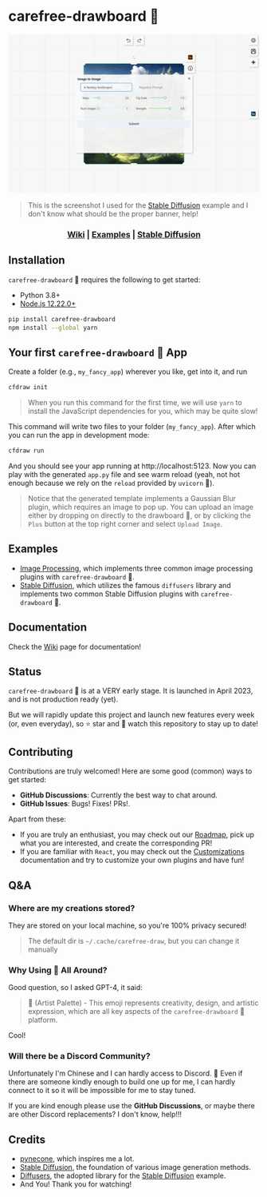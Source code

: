 # carefree-drawboard 🎨

![Stable Diffusion](examples/assets/stable-diffusion.png)

> This is the screenshot I used for the [Stable Diffusion](https://github.com/carefree0910/carefree-drawboard/tree/dev/examples/stable_diffusion) example and I don't know what should be the proper banner, help!

<div align="center">

### [Wiki](https://github.com/carefree0910/carefree-drawboard/wiki) | [Examples](https://github.com/carefree0910/carefree-drawboard/tree/dev/examples) | [Stable Diffusion](https://github.com/carefree0910/carefree-drawboard/tree/dev/examples/stable_diffusion)

<div align="left">

## Installation

`carefree-drawboard` 🎨 requires the following to get started:

* Python 3.8+
* [Node.js 12.22.0+](https://nodejs.org/en/)

```bash
pip install carefree-drawboard
npm install --global yarn
```

## Your first `carefree-drawboard` 🎨 App

Create a folder (e.g., `my_fancy_app`) wherever you like, get into it, and run

```bash
cfdraw init
```

> When you run this command for the first time, we will use `yarn` to install the JavaScript dependencies for you, which may be quite slow!

This command will write two files to your folder (`my_fancy_app`). After which you can run the app in development mode:

```bash
cfdraw run
```

And you should see your app running at http://localhost:5123. Now you can play with the generated `app.py` file and see warm reload (yeah, not hot enough because we rely on the `reload` provided by `uvicorn` 🤣).

> Notice that the generated template implements a Gaussian Blur plugin, which requires an image to pop up. You can upload an image either by dropping on directly to the drawboard 🎨, or by clicking the `Plus` button at the top right corner and select `Upload Image`.

## Examples

* [Image Processing](https://github.com/carefree0910/carefree-drawboard/tree/dev/examples/image_processing), which implements three common image processing plugins with `carefree-drawboard` 🎨.
* [Stable Diffusion](https://github.com/carefree0910/carefree-drawboard/tree/dev/examples/stable_diffusion), which utilizes the famous `diffusers` library and implements two common Stable Diffusion plugins with `carefree-drawboard` 🎨.

## Documentation

Check the [Wiki](https://github.com/carefree0910/carefree-drawboard/wiki) page for documentation!

## Status

`carefree-drawboard` 🎨 is at a VERY early stage. It is launched in April 2023, and is not production ready (yet).

But we will rapidly update this project and launch new features every week (or, even everyday), so ⭐ star and 👀 watch this repository to stay up to date!

## Contributing

Contributions are truly welcomed! Here are some good (common) ways to get started:

* **GitHub Discussions**: Currently the best way to chat around.
* **GitHub Issues**: Bugs! Fixes! PRs!.

Apart from these:
* If you are truly an enthusiast, you may check out our [Roadmap](https://github.com/carefree0910/carefree-drawboard/wiki/Roadmap), pick up what you are interested, and create the corresponding PR!
* If you are familiar with `React`, you may check out the [Customizations](https://github.com/carefree0910/carefree-drawboard/wiki/Customizations) documentation and try to customize your own plugins and have fun!

## Q&A

### Where are my creations stored?

They are stored on your local machine, so you're 100% privacy secured!

> The default dir is `~/.cache/carefree-draw`, but you can change it manually 

### Why Using 🎨 All Around?

Good question, so I asked GPT-4, it said:

> 🎨 (Artist Palette) - This emoji represents creativity, design, and artistic expression, which are all key aspects of the `carefree-drawboard` 🎨 platform.

Cool!

### Will there be a Discord Community?

Unfortunately I'm Chinese and I can hardly access to Discord. 🤣 Even if there are someone kindly enough to build one up for me, I can hardly connect to it so it will be impossible for me to stay tuned.

If you are kind enough please use the **GitHub Discussions**, or maybe there are other Discord replacements? I don't know, help!!!

## Credits

- [pynecone](https://github.com/pynecone-io/pynecone), which inspires me a lot.
- [Stable Diffusion](https://github.com/CompVis/stable-diffusion), the foundation of various image generation methods.
- [Diffusers](https://github.com/huggingface/diffusers), the adopted library for the [Stable Diffusion](https://github.com/carefree0910/carefree-drawboard/tree/dev/examples/stable_diffusion) example.
- And You! Thank you for watching!
